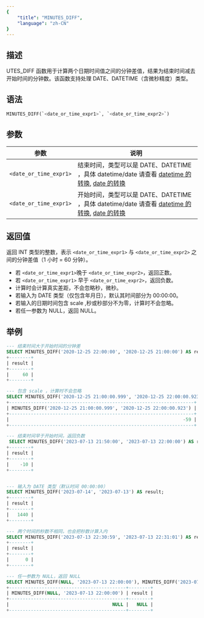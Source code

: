 ```yaml
---
{
    "title": "MINUTES_DIFF",
    "language": "zh-CN"
}
---
```


## 描述

UTES_DIFF 函数用于计算两个日期时间值之间的分钟差值，结果为结束时间减去开始时间的分钟数。该函数支持处理 DATE、DATETIME（含微秒精度）类型。

## 语法

```sql
MINUTES_DIFF(`<date_or_time_expr1>`, `<date_or_time_expr2>`)
```

## 参数

| 参数 | 说明 |
| ---- | ---- |
| ``<date_or_time_expr1>`` | 结束时间，类型可以是 DATE、DATETIME ，具体 datetime/date 请查看 [datetime 的转换](../../../../../current/sql-manual/basic-element/sql-data-types/conversion/datetime-conversion), [date 的转换](../../../../../current/sql-manual/basic-element/sql-data-types/conversion/date-conversion) |
| ``<date_or_time_expr1>`` | 开始时间，类型可以是 DATE、DATETIME ，具体 datetime/date 请查看 [datetime 的转换](../../../../../current/sql-manual/basic-element/sql-data-types/conversion/datetime-conversion), [date 的转换](../../../../../current/sql-manual/basic-element/sql-data-types/conversion/date-conversion) |

## 返回值

返回 INT 类型的整数，表示 `<date_or_time_expr1>` 与 `<date_or_time_expr2>` 之间的分钟差值（1 小时 = 60 分钟）。

- 若 `<date_or_time_expr1>`晚于 `<date_or_time_expr2>`，返回正数。
- 若 `<date_or_time_expr1>` 早于 `<date_or_time_expr2>`，返回负数。
- 计算时会计算真实差距，不会忽略秒，微秒。
- 若输入为 DATE 类型（仅包含年月日），默认其时间部分为 00:00:00。
- 若输入的日期时间包含 scale ,秒或秒部分不为零，计算时不会忽略。
- 若任一参数为 NULL，返回 NULL。

## 举例

```sql
--- 结束时间大于开始时间的分钟差
SELECT MINUTES_DIFF('2020-12-25 22:00:00', '2020-12-25 21:00:00') AS result;
+--------+
| result |
+--------+
|     60 |
+--------+

--- 包含 scale ，计算时不会忽略
SELECT MINUTES_DIFF('2020-12-25 21:00:00.999', '2020-12-25 22:00:00.923');
+--------------------------------------------------------------------+
| MINUTES_DIFF('2020-12-25 21:00:00.999', '2020-12-25 22:00:00.923') |
+--------------------------------------------------------------------+
|                                                                -59 |
+--------------------------------------------------------------------+

--- 结束时间早于开始时间，返回负数
 SELECT MINUTES_DIFF('2023-07-13 21:50:00', '2023-07-13 22:00:00') AS result;
+--------+
| result |
+--------+
|    -10 |
+--------+


--- 输入为 DATE 类型（默认时间 00:00:00）
SELECT MINUTES_DIFF('2023-07-14', '2023-07-13') AS result;
+--------+
| result |
+--------+
|   1440 |
+--------+

--- 两个时间的秒数不相同，也会把秒数计算入内
SELECT MINUTES_DIFF('2023-07-13 22:30:59', '2023-07-13 22:31:01') AS result;
+--------+
| result |
+--------+
|      0 |
+--------+

--- 任一参数为 NULL，返回 NULL
SELECT MINUTES_DIFF(NULL, '2023-07-13 22:00:00'), MINUTES_DIFF('2023-07-13 22:00:00', NULL) AS result;
+-------------------------------------------+--------+
| MINUTES_DIFF(NULL, '2023-07-13 22:00:00') | result |
+-------------------------------------------+--------+
|                                      NULL |   NULL |
+-------------------------------------------+--------+
```

